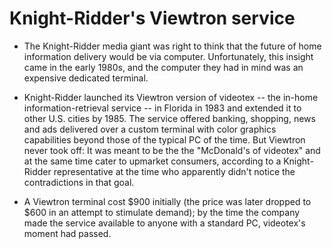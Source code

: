# Knight-Ridder's Viewtron service
+ The Knight-Ridder media giant was right to think that the future of home information delivery would be via computer. Unfortunately, this insight came in the early 1980s, and the computer they had in mind was an expensive dedicated terminal.

+ Knight-Ridder launched its Viewtron version of videotex -- the in-home information-retrieval service -- in Florida in 1983 and extended it to other U.S. cities by 1985. The service offered banking, shopping, news and ads delivered over a custom terminal with color graphics capabilities beyond those of the typical PC of the time. But Viewtron never took off: It was meant to be the the "McDonald's of videotex" and at the same time cater to upmarket consumers, according to a Knight-Ridder representative at the time who apparently didn't notice the contradictions in that goal.
+ A Viewtron terminal cost $900 initially (the price was later dropped to $600 in an attempt to stimulate demand); by the time the company made the service available to anyone with a standard PC, videotex's moment had passed.
